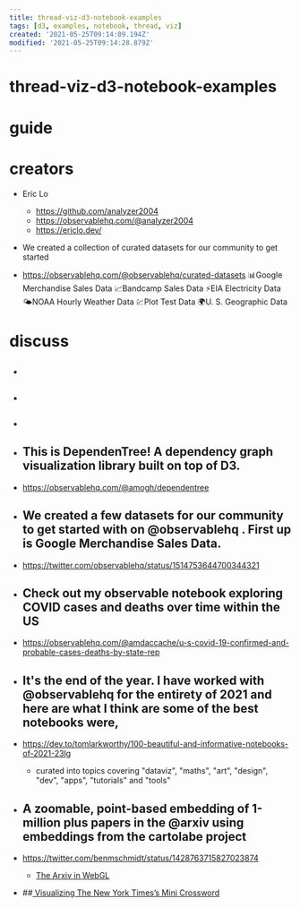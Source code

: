 ```yaml
---
title: thread-viz-d3-notebook-examples
tags: [d3, examples, notebook, thread, viz]
created: '2021-05-25T09:14:09.194Z'
modified: '2021-05-25T09:14:28.879Z'
---
```


# thread-viz-d3-notebook-examples

# guide

# creators
- Eric Lo
  - https://github.com/analyzer2004
  - https://observablehq.com/@analyzer2004
  - https://ericlo.dev/

- We created a collection of curated datasets for our community to get started
- https://observablehq.com/@observablehq/curated-datasets
  📊Google Merchandise Sales Data
  📈Bandcamp Sales Data
  ⚡️EIA Electricity Data
  🌤NOAA Hourly Weather Data
  💹Plot Test Data
  🌍U. S. Geographic Data

# discuss
- ## 

- ## 

- ## 

- ## This is DependenTree! A dependency graph visualization library built on top of D3.
- https://observablehq.com/@amogh/dependentree

- ## We created a few datasets for our community to get started with on @observablehq . First up is Google Merchandise Sales Data.
- https://twitter.com/observablehq/status/1514753644700344321

- ## Check out my observable notebook exploring COVID cases and deaths over time within the US
- https://observablehq.com/@amdaccache/u-s-covid-19-confirmed-and-probable-cases-deaths-by-state-rep

- ## It's the end of the year. I have worked with @observablehq for the entirety of 2021 and here are what I think are some of the best notebooks were, 
- https://dev.to/tomlarkworthy/100-beautiful-and-informative-notebooks-of-2021-23lg
  - curated into topics covering "dataviz", "maths", "art", "design", "dev", "apps", "tutorials" and "tools"

- ## A zoomable, point-based embedding of 1-million plus papers in the @arxiv using embeddings from the cartolabe project
- https://twitter.com/benmschmidt/status/1428763715827023874
  - [The Arxiv in WebGL](https://observablehq.com/@bmschmidt/arxiv)

- ##[ Visualizing The New York Times’s Mini Crossword](https://observablehq.com/@observablehq/nyt-minis)
